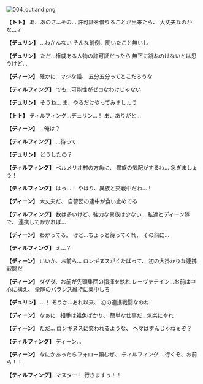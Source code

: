 
![004_outland.png](../images/backgrounds/004_outland.png)

**【トト】**
あ、あのさ…その…
許可証を借りることが出来たら、
大丈夫なのかな…？

**【デュリン】**
…わかんない
そんな前例、聞いたこと無いし

**【デュリン】**
ただ…権威ある人物の許可証だったら
無下に跳ねのけないとは思うけど…

**【ディーン】**
確かに…マジな話、
五分五分ってとこだろうな

**【ティルフィング】**
でも…可能性がゼロなわけじゃない

**【デュリン】**
そうね…
ま、やるだけやってみましょう

**【トト】**
ティルフィング…デュリン…！
あ、ありがと…

**【ディーン】**
…俺は？

**【ティルフィング】**
…待って

**【デュリン】**
どうしたの？

**【ティルフィング】**
ベルメリオ村の方角に、
異族の気配がするわ…
急ぎましょう！

**【ティルフィング】**
はっ…！
やはり、異族と交戦中だわ…！

**【ディーン】**
大丈夫だ、
自警団の連中が食い止めてる

**【ティルフィング】**
数は多いけど、強力な異族は少ない…
私達とディーン隊で、
連携してかかれば…

**【ディーン】**
わかってる。
けど…ちょっと待ってくれ、
その前に…

**【ティルフィング】**
え…？

**【ディーン】**
いいか、お前ら…
ロンギヌスがくたばって、
初の大掛かりな連携戦闘だ

**【ディーン】**
ダグダ、お前が先頭集団の指揮を執れ
レーヴァテイン…お前は中心に構え、
全隊のバランス維持に集中しろ

**【デュリン】**
…！
そうか…あれ以来、
初の連携戦闘なのね

**【ディーン】**
なぁに…相手は雑魚ばかり、
簡単な仕事だ…気楽にやれ

**【ディーン】**
ただ…
ロンギヌスに笑われるような、
ヘマはすんじゃねぇぞ？

**【ティルフィング】**
ディーン…

**【ディーン】**
なにかあったらフォロー頼むぜ、
ティルフィング
…行くぞ、お前ら！！

**【ティルフィング】**
マスター！
行きますっ！！